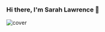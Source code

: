### Hi there, I'm Sarah Lawrence 👋

![cover](https://user-images.githubusercontent.com/57844845/96920955-ddd21e00-147b-11eb-8e8f-1ddc9d85196a.png)
<!--
**SarahMLawrence/SarahMLawrence** is a ✨ _special_ ✨ repository because its `README.md` (this file) appears on your GitHub profile.

Here are some ideas to get you started:

- 🔭 I’m currently working on ...
- 🌱 I’m currently learning ...
- 👯 I’m looking to collaborate on ...
- 🤔 I’m looking for help with ...
- 💬 Ask me about ...
- 📫 How to reach me: ...
- 😄 Pronouns: ...
- ⚡ Fun fact: ...
-->
